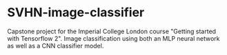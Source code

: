 # SVHN-image-classifier
Capstone project for the Imperial College London course "Getting started with Tensorflow 2".
Image classification using both an MLP neural network as well as a CNN classifier model.
